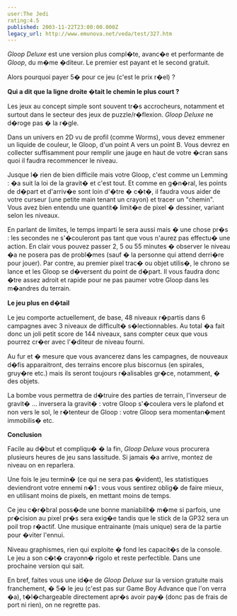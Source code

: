 ```yaml
---
user:The Jedi
rating:4.5
published: 2003-11-22T23:00:00.000Z
legacy_url: http://www.emunova.net/veda/test/327.htm
---
```

_Gloop Deluxe_ est une version plus compl�te, avanc�e et performante de _Gloop_, du m�me �diteur. Le premier est payant et le second gratuit.  

Alors pourquoi payer 5� pour ce jeu (c'est le prix r�el) ?  

  

  

**Qui a dit que la ligne droite �tait le chemin le plus court ?**  

Les jeux au concept simple sont souvent tr�s accrocheurs, notamment et surtout dans le secteur des jeux de puzzle/r�flexion. _Gloop Deluxe_ ne d�roge pas � la r�gle.  

Dans un univers en 2D vu de profil (comme Worms), vous devez emmener un liquide de couleur, le Gloop, d'un point A vers un point B. Vous devrez en collecter suffisamment pour remplir une jauge en haut de votre �cran sans quoi il faudra recommencer le niveau.  

Jusque l� rien de bien difficile mais votre Gloop, c'est comme un Lemming : �a suit la loi de la gravit� et c'est tout. Et comme en g�n�ral, les points de d�part et d'arriv�e sont loin d'�tre � c�t�, il faudra vous aider de votre curseur (une petite main tenant un crayon) et tracer un "chemin". Vous avez bien entendu une quantit� limit�e de pixel � dessiner, variant selon les niveaux.  

  

En parlant de limites, le temps imparti le sera aussi mais � une chose pr�s : les secondes ne s'�couleront pas tant que vous n'aurez pas effectu� une action. En clair vous pouvez passer 2, 5 ou 55 minutes � observer le niveau �a ne posera pas de probl�mes (sauf � la personne qui attend derri�re pour jouer). Par contre, au premier pixel trac� ou objet utilis�, le chrono se lance et les Gloop se d�versent du point de d�part. Il vous faudra donc �tre assez adroit et rapide pour ne pas paumer votre Gloop dans les m�andres du terrain.  

  

  

**Le jeu plus en d�tail**  

Le jeu comporte actuellement, de base, 48 niveaux r�partis dans 6 campagnes avec 3 niveaux de difficult� s�lectionnables. Au total �a fait donc un joli petit score de 144 niveaux, sans compter ceux que vous pourrez cr�er avec l'�diteur de niveau fourni.  

Au fur et � mesure que vous avancerez dans les campagnes, de nouveaux d�fis apparaitront, des terrains encore plus biscornus (en spirales, gruy�re etc.) mais ils seront toujours r�alisables gr�ce, notamment, � des objets.  

La bombe vous permettra de d�truire des parties de terrain, l'inverseur de gravit� ... inversera la gravit� : votre Gloop s'�coulera vers le plafond et non vers le sol, le r�tenteur de Gloop : votre Gloop sera momentan�ment immobilis� etc.  

  

  

**Conclusion**  

Facile au d�but et compliqu� � la fin, _Gloop Deluxe_ vous procurera plusieurs heures de jeu sans lassitude. Si jamais �a arrive, montez de niveau on en reparlera.  

Une fois le jeu termin� (ce qui ne sera pas �vident), les statistiques deviendront votre ennemi n�1 : vous vous sentirez oblig� de faire mieux, en utilisant moins de pixels, en mettant moins de temps.  

Ce jeu c�r�bral poss�de une bonne maniabilit� m�me si parfois, une pr�cision au pixel pr�s sera exig�e tandis que le stick de la GP32 sera un poil trop r�actif. Une musique entrainante (mais unique) sera de la partie pour �viter l'ennui.  

Niveau graphismes, rien qui exploite � fond les capacit�s de la console. Le jeu a son c�t� crayonn� rigolo et reste perfectible. Dans une prochaine version qui sait.  

  

En bref, faites vous une id�e de _Gloop Deluxe_ sur la version gratuite mais franchement, � 5� le jeu (c'est pas sur Game Boy Advance que l'on verra �a), t�l�chargeable directement apr�s avoir pay� (donc pas de frais de port ni rien), on ne regrette pas.